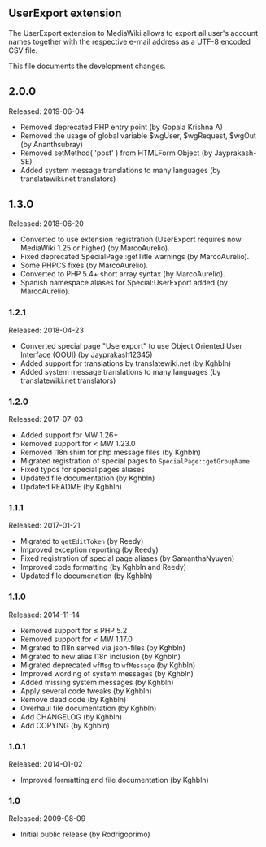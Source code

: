 ## UserExport extension

The UserExport extension to MediaWiki allows to export all user's account names together with the respective
e-mail address as a UTF-8 encoded CSV file.

This file documents the development changes.


## 2.0.0

Released: 2019-06-04

* Removed deprecated PHP entry point (by Gopala Krishna A)
* Removed the usage of global variable $wgUser, $wgRequest, $wgOut (by Ananthsubray)
* Removed setMethod( 'post' ) from HTMLForm Object (by Jayprakash-SE)
* Added system message translations to many languages (by translatewiki.net translators)


## 1.3.0

Released: 2018-06-20

* Converted to use extension registration (UserExport requires now MediaWiki 1.25 or higher) (by MarcoAurelio).
* Fixed deprecated SpecialPage::getTitle warnings (by MarcoAurelio).
* Some PHPCS fixes (by MarcoAurelio).
* Converted to PHP 5.4+ short array syntax (by MarcoAurelio).
* Spanish namespace aliases for Special:UserExport added (by MarcoAurelio).


### 1.2.1

Released: 2018-04-23

* Converted special page "Userexport" to use Object Oriented User Interface (OOUI) (by Jayprakash12345)
* Added support for translations by translatewiki.net (by Kghbln)
* Added system message translations to many languages (by translatewiki.net translators)


### 1.2.0

Released: 2017-07-03

* Added support for MW 1.26+
* Removed support for < MW 1.23.0
* Removed I18n shim for php message files (by Kghbln)
* Migrated registration of special pages to `SpecialPage::getGroupName`
* Fixed typos for special pages aliases
* Updated file documentation (by Kghbln)
* Updated README (by Kgbhln)


### 1.1.1

Released: 2017-01-21

* Migrated to `getEditToken` (by Reedy)
* Improved exception reporting (by Reedy)
* Fixed registration of special page aliases (by SamanthaNyuyen)
* Improved code formatting (by Kghbln and Reedy)
* Updated file documenation (by Kghbln)


### 1.1.0

Released: 2014-11-14

* Removed support for ≤ PHP 5.2
* Removed support for < MW 1.17.0
* Migrated to I18n served via json-files (by Kghbln)
* Migrated to new alias I18n inclusion (by Kghbln)
* Migrated deprecated `wfMsg` to `wfMessage` (by Kghbln)
* Improved wording of system messages (by Kghbln)
* Added missing system messages (by Kghbln)
* Apply several code tweaks (by Kghbln)
* Remove dead code (by Kghbln)
* Overhaul file documentation (by Kghbln)
* Add CHANGELOG (by Kghbln)
* Add COPYING (by Kghbln)


### 1.0.1

Released: 2014-01-02

* Improved formatting and file documentation (by Kghbln)


### 1.0

Released: 2009-08-09

* Initial public release (by Rodrigoprimo)
